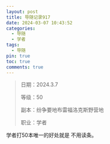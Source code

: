 ```yaml
---
layout: post
title: 导随记录917
date: 2024-03-07 10:43:52
categories:
  - 导随
  - 学者
tags:
  - 导随
pin: true
toc: true
comments: true
---
```

> 日期：2024.3.7
>
> 等级：50
>
> 副本：纷争要地布雷福洛克斯野营地
>
> 职业：学者

学者打50本唯一的好处就是 不用读条。